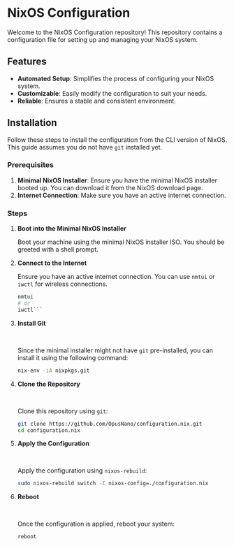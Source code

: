 # NixOS Configuration

Welcome to the NixOS Configuration repository! This repository contains a configuration file for setting up and managing your NixOS system.

## Features

- **Automated Setup**: Simplifies the process of configuring your NixOS system.
- **Customizable**: Easily modify the configuration to suit your needs.
- **Reliable**: Ensures a stable and consistent environment.

## Installation

Follow these steps to install the configuration from the CLI version of NixOS. This guide assumes you do not have `git` installed yet.

### Prerequisites

1. **Minimal NixOS Installer**: Ensure you have the minimal NixOS installer booted up. You can download it from the NixOS download page.
2. **Internet Connection**: Make sure you have an active internet connection.

### Steps

1. **Boot into the Minimal NixOS Installer**

   Boot your machine using the minimal NixOS installer ISO. You should be greeted with a shell prompt.

2. **Connect to the Internet**

   Ensure you have an active internet connection. You can use `nmtui` or `iwctl` for wireless connections.

   ```sh
   nmtui
   # or
   iwctl```
   
3. **Install Git**
    
     
    
    Since the minimal installer might not have `git` pre-installed, you can install it using the following command:
    
    ```sh
    nix-env -iA nixpkgs.git
    ```
    
4. **Clone the Repository**
    
     
    
    Clone this repository using `git`:
    
    ```sh
    git clone https://github.com/OpusNano/configuration.nix.git
    cd configuration.nix
    ```
    
5. **Apply the Configuration**
    
     
    
    Apply the configuration using `nixos-rebuild`:
    
    ```sh
    sudo nixos-rebuild switch -I nixos-config=./configuration.nix
    ```
    
6. **Reboot**
    
     
    
    Once the configuration is applied, reboot your system:
    
    ```sh
    reboot
    ```
